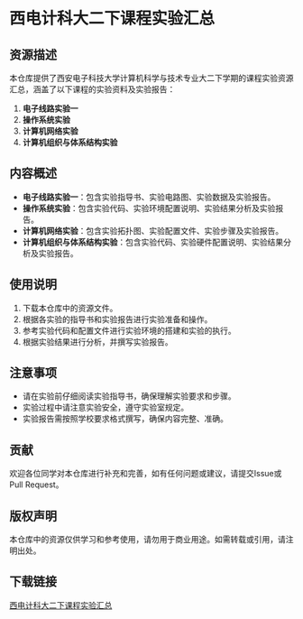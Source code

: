 # 西电计科大二下课程实验汇总

## 资源描述

本仓库提供了西安电子科技大学计算机科学与技术专业大二下学期的课程实验资源汇总，涵盖了以下课程的实验资料及实验报告：

1. **电子线路实验一**
2. **操作系统实验**
3. **计算机网络实验**
4. **计算机组织与体系结构实验**

## 内容概述

- **电子线路实验一**：包含实验指导书、实验电路图、实验数据及实验报告。
- **操作系统实验**：包含实验代码、实验环境配置说明、实验结果分析及实验报告。
- **计算机网络实验**：包含实验拓扑图、实验配置文件、实验步骤及实验报告。
- **计算机组织与体系结构实验**：包含实验代码、实验硬件配置说明、实验结果分析及实验报告。

## 使用说明

1. 下载本仓库中的资源文件。
2. 根据各实验的指导书和实验报告进行实验准备和操作。
3. 参考实验代码和配置文件进行实验环境的搭建和实验的执行。
4. 根据实验结果进行分析，并撰写实验报告。

## 注意事项

- 请在实验前仔细阅读实验指导书，确保理解实验要求和步骤。
- 实验过程中请注意实验安全，遵守实验室规定。
- 实验报告需按照学校要求格式撰写，确保内容完整、准确。

## 贡献

欢迎各位同学对本仓库进行补充和完善，如有任何问题或建议，请提交Issue或Pull Request。

## 版权声明

本仓库中的资源仅供学习和参考使用，请勿用于商业用途。如需转载或引用，请注明出处。

## 下载链接

[西电计科大二下课程实验汇总](https://pan.quark.cn/s/35b07760b2c2)